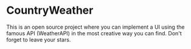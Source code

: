 # CountryWeather
This is an open source project where you can implement a UI using the famous API (WeatherAPI) in the most creative way you can find. Don't forget to leave your stars.
